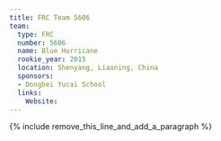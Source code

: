 ```yaml
---
title: FRC Team 5606
team:
  type: FRC
  number: 5606
  name: Blue Hurricane
  rookie_year: 2015
  location: Shenyang, Liaoning, China
  sponsors:
  - Dongbei Yucai School
  links:
    Website:
---
```


{% include remove_this_line_and_add_a_paragraph %}